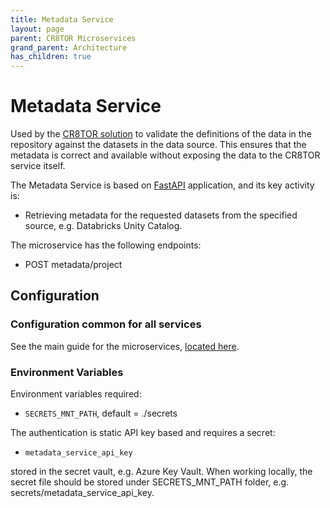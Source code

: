 ```yaml
---
title: Metadata Service
layout: page
parent: CR8TOR Microservices 
grand_parent: Architecture
has_children: true
---
```


# Metadata Service

Used by the [CR8TOR solution](https://github.com/lsc-sde-crates/CR8TOR) to validate the definitions of the data in the repository against the datasets in the data source. This ensures that the metadata is correct and available without exposing the data to the CR8TOR service itself.

The Metadata Service is based on [FastAPI](https://fastapi.tiangolo.com/) application, and its key activity is:

- Retrieving metadata for the requested datasets from the specified source, e.g. Databricks Unity Catalog.

The microservice has the following endpoints:

- POST metadata/project

## Configuration

### Configuration common for all services

See the main guide for the microservices, [located here](../../docs/services.md).

### Environment Variables

Environment variables required:

- `SECRETS_MNT_PATH`, default = ./secrets

The authentication is static API key based and requires a secret:

- `metadata_service_api_key`

stored in the secret vault, e.g. Azure Key Vault. When working locally, the secret file should be stored under SECRETS_MNT_PATH folder, e.g. secrets/metadata_service_api_key.
